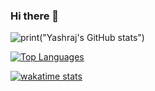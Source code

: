 ### Hi there 👋
![print("Yashraj's GitHub stats")](https://github-readme-stats.vercel.app/api?username=yashraj2003e&show_icons=true&theme=github_dark)

[![Top Languages](https://github-readme-stats.vercel.app/api/top-langs/?username=yashraj2003e&theme=github_dark&layout=compact)](https://github.com/yashraj2003e/github-readme-stats)

[![wakatime stats](https://github-readme-stats.vercel.app/api/wakatime?username=yashraj2003e)](https://github.com/yashraj2003e/github-readme-stats)


